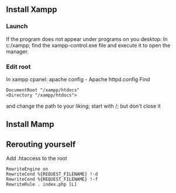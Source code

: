 ## Install Xampp

### Launch 

If the program does not appear under programs on you desktop:
In c:/xampp; find the xampp-control.exe file and execute it to open the manager.

### Edit root

In xampp cpanel: apache config - Apache httpd.config
Find 
```
DocumentRoot "/xampp/htdocs"
<Directory "/xampp/htdocs">
```
and change the path to your liking; start with /; but don't close it

## Install Mamp

## Rerouting yourself

Add .htaccess to the root
```
RewriteEngine on
RewriteCond %{REQUEST_FILENAME} !-d
RewriteCond %{REQUEST_FILENAME} !-f
RewriteRule . index.php [L]
```